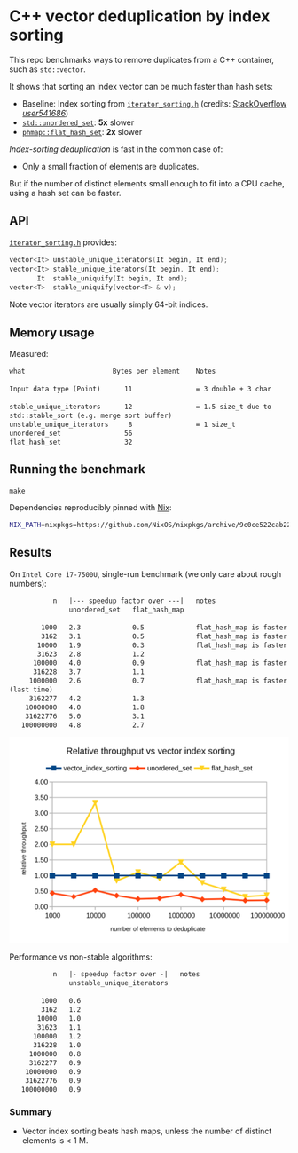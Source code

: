 # C++ vector deduplication by index sorting

This repo benchmarks ways to remove duplicates from a C++ container, such as `std::vector`.

It shows that sorting an index vector can be much faster than hash sets:

* Baseline: Index sorting from [`iterator_sorting.h`](./iterator_sorting.h) (credits: [StackOverflow _user541686_](https://stackoverflow.com/questions/12200486/how-to-remove-duplicates-from-unsorted-stdvector-while-keeping-the-original-or/15761097#15761097))
* [`std::unordered_set`](https://en.cppreference.com/w/cpp/container/unordered_set): **5x** slower
* [`phmap::flat_hash_set`](https://github.com/greg7mdp/parallel-hashmap): **2x** slower

_Index-sorting deduplication_ is fast in the common case of:

* Only a small fraction of elements are duplicates.

But if the number of distinct elements small enough to fit into a CPU cache, using a hash set can be faster.


## API

[`iterator_sorting.h`](./iterator_sorting.h) provides:

```c++
vector<It> unstable_unique_iterators(It begin, It end);
vector<It> stable_unique_iterators(It begin, It end);
       It  stable_uniquify(It begin, It end);
vector<T>  stable_uniquify(vector<T> & v);
```

Note vector iterators are usually simply 64-bit indices.


## Memory usage

Measured:

```
what                      Bytes per element    Notes

Input data type (Point)      11                = 3 double + 3 char

stable_unique_iterators      12                = 1.5 size_t due to std::stable_sort (e.g. merge sort buffer)
unstable_unique_iterators     8                = 1 size_t
unordered_set                56
flat_hash_set                32
```


## Running the benchmark

```
make
```

Dependencies reproducibly pinned with [Nix](https://nixos.org):

```sh
NIX_PATH=nixpkgs=https://github.com/NixOS/nixpkgs/archive/9c0ce522cab22ccaba5f89188d24ef5bb919d914.tar.gz nix-shell -p parallel-hashmap --pure --run make
```


## Results

On `Intel Core i7-7500U`, single-run benchmark (we only care about rough numbers):

```
           n   |--- speedup factor over ---|   notes
               unordered_set   flat_hash_map

        1000   2.3             0.5             flat_hash_map is faster
        3162   3.1             0.5             flat_hash_map is faster
       10000   1.9             0.3             flat_hash_map is faster
       31623   2.8             1.2
      100000   4.0             0.9             flat_hash_map is faster
      316228   3.7             1.1
     1000000   2.6             0.7             flat_hash_map is faster (last time)
     3162277   4.2             1.3
    10000000   4.0             1.8
    31622776   5.0             3.1
   100000000   4.8             2.7
```

![results graph](graph.svg)

Performance vs non-stable algorithms:

```
           n   |- speedup factor over -|   notes
               unstable_unique_iterators

        1000   0.6
        3162   1.2
       10000   1.0
       31623   1.1
      100000   1.2
      316228   1.0
     1000000   0.8
     3162277   0.9
    10000000   0.9
    31622776   0.9
   100000000   0.9
```


### Summary

* Vector index sorting beats hash maps, unless the number of distinct elements is < 1 M.
